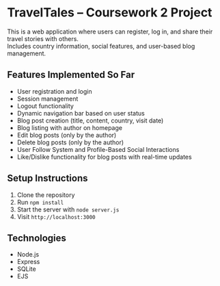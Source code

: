 # TravelTales – Coursework 2 Project

This is a web application where users can register, log in, and share their travel stories with others.  
Includes country information, social features, and user-based blog management.

## Features Implemented So Far
- User registration and login
- Session management
- Logout functionality
- Dynamic navigation bar based on user status
- Blog post creation (title, content, country, visit date)
- Blog listing with author on homepage
- Edit blog posts (only by the author)
- Delete blog posts (only by the author)
- User Follow System and Profile-Based Social Interactions
- Like/Dislike functionality for blog posts with real-time updates

## Setup Instructions
1. Clone the repository  
2. Run `npm install`  
3. Start the server with `node server.js`  
4. Visit `http://localhost:3000`

## Technologies
- Node.js
- Express
- SQLite
- EJS
